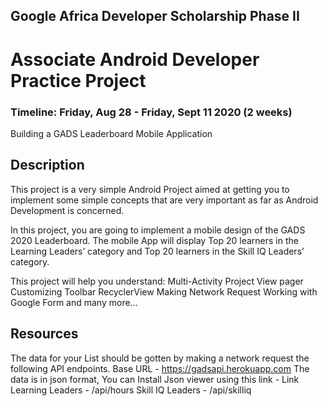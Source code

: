 ## Google Africa Developer Scholarship Phase II 

# Associate Android Developer Practice Project

### Timeline: Friday, Aug 28 - Friday, Sept 11 2020 (2 weeks)

Building a GADS Leaderboard Mobile Application

## Description

This project is a very simple Android Project aimed at getting you to implement some simple concepts that are very important as far as Android Development is concerned.

In this project, you are going to implement a mobile design of the GADS 2020 Leaderboard.
The mobile App will display Top 20 learners in the Learning Leaders’ category and Top 20 learners in the Skill IQ Leaders’ category.

This project will help you understand:
Multi-Activity Project
View pager
Customizing Toolbar
RecyclerView
Making Network Request
Working with Google Form and many more...

## Resources

The data  for your List should be gotten by making a network request the following API endpoints.
Base URL - https://gadsapi.herokuapp.com
The data is in json format, You can Install Json viewer using this link - Link
Learning Leaders - /api/hours
Skill IQ Leaders - /api/skilliq

